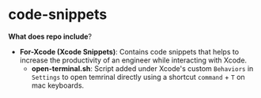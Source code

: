 # code-snippets

**What does repo include**?
- **For-Xcode (Xcode Snippets)**: Contains code snippets that helps to increase the productivity of an engineer while interacting with Xcode.
  - **open-terminal.sh**: Script added under Xcode's custom `Behaviors` in `Settings` to open temrinal directly using a shortcut `command` + `T` on mac keyboards.